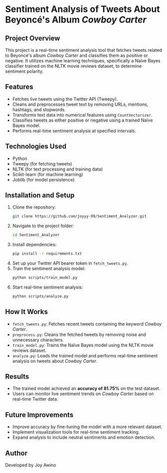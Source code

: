 # Sentiment Analysis of Tweets About Beyoncé's Album *Cowboy Carter*

## Project Overview

This project is a real-time sentiment analysis tool that fetches tweets related to Beyoncé's album *Cowboy Carter* and classifies them as positive or negative. It utilizes machine learning techniques, specifically a Naïve Bayes classifier trained on the NLTK movie reviews dataset, to determine sentiment polarity.

## Features

- Fetches live tweets using the Twitter API (Tweepy).
- Cleans and preprocesses tweet text by removing URLs, mentions, hashtags, and stopwords.
- Transforms text data into numerical features using `CountVectorizer`.
- Classifies tweets as either positive or negative using a trained Naïve Bayes model.
- Performs real-time sentiment analysis at specified intervals.

## Technologies Used

- Python
- Tweepy (for fetching tweets)
- NLTK (for text processing and training data)
- Scikit-learn (for machine learning)
- Joblib (for model persistence)

## Installation and Setup

1. Clone the repository:
   ```sh
   git clone https://github.com/joyyy-99/Sentiment_Analyzer.git
   ```
2. Navigate to the project folder:
   ```sh
   cd Sentiment_Analyzer
   ```
3. Install dependencies:
   ```sh
   pip install -r requirements.txt
   ```
4. Set up your Twitter API bearer token in `fetch_tweets.py`.
5. Train the sentiment analysis model:
   ```sh
   python scripts/train_model.py
   ```
6. Start real-time sentiment analysis:
   ```sh
   python scripts/analyze.py
   ```

## How It Works

- `fetch_tweets.py`: Fetches recent tweets containing the keyword *Cowboy Carter*.
- `preprocess.py`: Cleans the fetched tweets by removing noise and unnecessary characters.
- `train_model.py`: Trains the Naïve Bayes model using the NLTK movie reviews dataset.
- `analyze.py`: Loads the trained model and performs real-time sentiment analysis on tweets about *Cowboy Carter*.

## Results

- The trained model achieved an **accuracy of 81.75%** on the test dataset.
- Users can monitor live sentiment trends on *Cowboy Carter* based on real-time Twitter data.

## Future Improvements

- Improve accuracy by fine-tuning the model with a more relevant dataset.
- Implement visualization tools for real-time sentiment tracking.
- Expand analysis to include neutral sentiments and emotion detection.

## Author

Developed by Joy Awino


